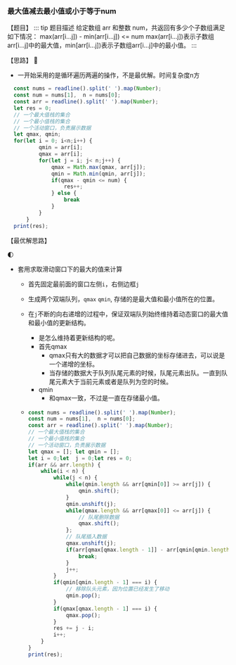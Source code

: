 ###  最大值减去最小值或小于等于num

【题目】
::: tip 题目描述
给定数组 arr 和整数 num，共返回有多少个子数组满足如下情况：
 max(arr[i...j]) - min(arr[i...j]) <= num
max(arr[i...j])表示子数组arr[i...j]中的最大值，min[arr[i...j])表示子数组arr[i...j]中的最小值。
:::

【思路】
:clown_face:

* 一开始采用的是循环遍历两遍的操作，不是最优解。时间复杂度n方

``` js
  const nums = readline().split(' ').map(Number);
  const num = nums[1],  n = nums[0];
  const arr = readline().split(' ').map(Number);
  let res = 0;
  // 一个最大值栈的集合
  // 一个最小值栈的集合
  // 一个活动窗口，负责展示数据
  let qmax, qmin;
  for(let i = 0; i<n;i++) {
          qmin = arr[i];
          qmax = arr[i];
          for(let j = i; j< n;j++) {
              qmax = Math.max(qmax, arr[j]);
              qmin = Math.min(qmin, arr[j]);
              if(qmax - qmin <= num) {
                  res++;
              } else {
                  break
              }
          }
      }
  print(res);
```

【最优解思路】

:first_quarter_moon:

* 套用求取滑动窗口下的最大的值来计算

  * 首先固定最前面的窗口左侧`i`，右侧边框`j`

  * 生成两个双端队列，`qmax` `qmin`,  存储的是最大值和最小值所在的位置。

  * 在`j`不断的向右递增的过程中，保证双端队列始终维持着动态窗口的最大值和最小值的更新结构。

    * 是怎么维持着更新结构的呢。
    * 首先qmax
      * qmax只有大的数据才可以把自己数据的坐标存储进去，可以说是一个递增的坐标。
      * 当存储的数据大于队列队尾元素的时候，队尾元素出队。一直到队尾元素大于当前元素或者是队列为空的时候。
    * qmin
      * 和qmax一致，不过是一直在存储最小值。

  * ```javascript
    const nums = readline().split(' ').map(Number);
    const num = nums[1],  n = nums[0];
    const arr = readline().split(' ').map(Number);
    // 一个最大值栈的集合
    // 一个最小值栈的集合
    // 一个活动窗口，负责展示数据
    let qmax = []; let qmin = [];
    let i = 0;let  j = 0;let res = 0;
    if(arr && arr.length) {
        while(i < n) {
            while(j < n) {
                while(qmin.length && arr[qmin[0]] >= arr[j]) {
                    qmin.shift();
                }
                qmin.unshift(j);
                while(qmax.length && arr[qmax[0]] <= arr[j]) {
                    // 队尾删除数据
                    qmax.shift();
                };
                // 队尾插入数据
                qmax.unshift(j);
                if(arr[qmax[qmax.length - 1]] - arr[qmin[qmin.length - 1]] > num) {
                    break;
                }
                j++;
            }
            if(qmin[qmin.length - 1] === i) {
                // 移除队头元素，因为位置已经发生了移动
                qmin.pop();
            }
            if(qmax[qmax.length - 1] === i) {
                qmax.pop();
            }
            res += j - i;
            i++;
        }
    }
    print(res);
    ```

    

    ```
    
    ```

    